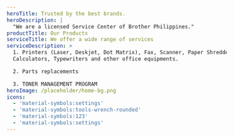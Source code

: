 ```yaml
---
heroTitle: Trusted by the best brands.
heroDescription: |
  "We are a licensed Service Center of Brother Philippines."
productTitle: Our Products
serviceTitle: We offer a wide range of services
serviceDescription: >
  1. Printers (Laser, Deskjet, Dot Matrix), Fax, Scanner, Paper Shredder,
  Calculators, Typewriters and other office equipments.

  2. Parts replacements

  3. TONER MANAGEMENT PROGRAM
heroImage: /placeholder/home-bg.png
icons:
  - 'material-symbols:settings'
  - 'material-symbols:tools-wrench-rounded'
  - 'material-symbols:123'
  - 'material-symbols:settings'
---
```








